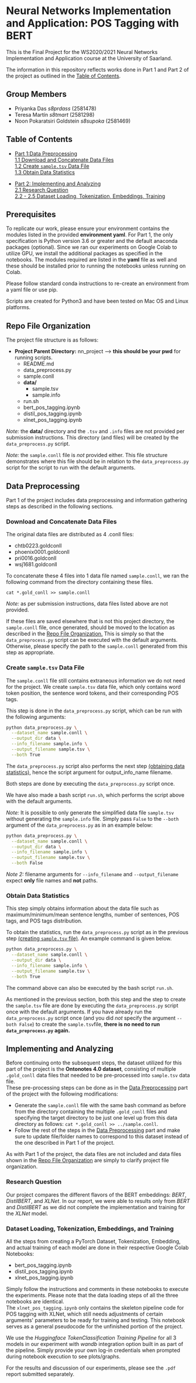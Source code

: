 # Neural Networks Implementation and Application: POS Tagging with BERT

This is the Final Project for the WS2020/2021 Neural Networks Implementation and Application course at the University
of Saarland.

The information in this repository reflects works done
in Part 1 and Part 2 of the project as outlined in the [Table of Contents](#table-of-contents).

## Group Members

* Priyanka Das _s8prdass_ (2581478)
* Teresa Martín _s8tmart_ (2581298) 
* Noon Pokaratsiri Goldstein _s8supoka_ (2581469)

## Table of Contents

* [Part 1:Data Preprocessing](#data-preprocessing)  
    [1.1 Download and Concatenate Data Files](#download-and-concatenate-data-files)  
    [1.2 Create `sample.tsv` Data File](#create-sampletsv-data-file)  
    [1.3 Obtain Data Statistics](#obtain-data-statistics)
  
* [Part 2: Implementing and Analyzing](#implementing-and-analyzing)  
    [2.1 Research Question](#research-question)  
    [2.2 - 2.5 Dataset Loading, Tokenization, Embeddings, Training](#dataset-loading-tokenization-embeddings-and-training)

## Prerequisites

To replicate our work, please ensure your environment contains the modules listed in the provided **environment yaml**. 
For Part 1, the only specification is Python version 3.6 or greater and the default anaconda packages 
(optional). Since we ran our experiments on Google Colab to utilize GPU, we install the additional packages as specified
in the notebooks. The modules required are listed in the **yaml** file as well and these should be installed prior
to running the notebooks unless running on Colab. 

Please follow standard conda instructions to re-create an environment from a yaml file or use pip.

Scripts are created for Python3 and have been tested on Mac OS and Linux platforms.

## Repo File Organization

The project file structure is as follows:

* **Project Parent Directory:** nn_project  --> **this should be your pwd** for running scripts.
    * README.md
    * data_preprocess.py  
    * sample.conll  
    * **data/**  
        * sample.tsv
        * sample.info
    * run.sh
    * bert_pos_tagging.ipynb
    * distil_pos_tagging.ipynb
    * xlnet_pos_tagging.ipynb
    

_Note:_ the **data/** directory and the `.tsv` and `.info` files are not provided per submission instructions. 
This directory (and files) will be created by the `data_preprocess.py` script.

_Note:_ the `sample.conll` file is _not_ provided either. This file structure demonstrates where this file should be
in relation to the `data_preprocess.py` script for the script to run with the default arguments.

## Data Preprocessing

Part 1 of the project includes data preprocessing and information gathering steps as described in the following
sections.

### Download and Concatenate Data Files

The original data files are distributed as 4 .conll files:

* chtb0223.goldconll
* phoenix0001.goldconll
* pri0016.goldconll
* wsj1681.goldconll

To concatenate these 4 files into 1 data file named `sample.conll`, we ran the following command from the directory 
containing these files.

```
cat *.gold_conll >> sample.conll 
```

_Note:_ as per submission instructions, data files listed above are not provided.

If these files are saved elsewhere that is not this project directory, the `sample.conll` file, once generated, should
be moved to the location as described in the [Repo File Organization.](#repo-file-organization) This is simply so that
the `data_preprocess.py` script can be executed with the default arguments. Otherwise, please specify the path to the
`sample.conll` generated from this step as appropriate. 

### Create `sample.tsv` Data File

The `sample.conll` file still contains extraneous information we do not need for the project. We create `sample.tsv`
data file, which only contains word token position, the sentence word tokens, and their corresponding POS tags. 

This step is done in the `data_preprocess.py` script, which can be run with the following arguments:

```bash
python data_preprocess.py \
  --dataset_name sample.conll \
  --output_dir data \
  --info_filename sample.info \
  --output_filename sample.tsv \
  --both True
```

The `data_preprocess.py` script also performs the next step [(obtaining data statistics)](#obtain-data-statistics), 
hence the script argument for output_info_name filename.  

Both steps are done by executing the `data_preprocess.py` script once.

We have also made a bash script `run.sh`, which performs the script above with the default arguments.

_Note:_ It is possible to only generate the simplified data file `sample.tsv` without generating the `sample.info` file.
Simply pass `False` to the `--both` argument of the `data_preprocess.py` as in an example below:

```bash
python data_preprocess.py \
  --dataset_name sample.conll \
  --output_dir data \
  --info_filename sample.info \
  --output_filename sample.tsv \
  --both False
```
_Note 2:_ filename arguments for `--info_filename` and `--output_filename` expect **only** file names and **not** paths.

### Obtain Data Statistics

This step simply obtains information about the data file such as maximum/minimum/mean sentence lengths, number of
sentences, POS tags, and POS tags distribution.  

To obtain the statistics, run the `data_preprocess.py` script as in the previous step 
[(creating `sample.tsv` file)](#create-sampletsv-data-file). An example command is given below. 

```bash
python data_preprocess.py \
  --dataset_name sample.conll \
  --output_dir data \
  --info_filename sample.info \
  --output_filename sample.tsv \
  --both True
```

The command above can also be executed by the bash script `run.sh`.

As mentioned in the previous section, both this step and the step to create the `sample.tsv` file are done by 
executing the `data_preprocess.py` script once with the default arguments. If you have already
run the `data_preprocess.py` script once (and you did _not_ specify the argument `--both False`) to create the 
`sample.tsv`file, **there is no need to run `data_preprocess.py` again.**


## Implementing and Analyzing

Before continuing onto the subsequent steps, the dataset utilized for this part of the project is the **Ontonotes 4.0
dataset**, consisting of multiple `.gold_conll` data files that needed to be pre-processed into `sample.tsv` data file.  
These pre-processing steps can be done as in the [Data Preprocessing](#data-preprocessing) part of the project with the
following modifications:

* Generate the `sample.conll` file with the same bash command as before from the directory containing the multiple
  `.gold_conll` files and specifying the target directory to be just one level up from this data directory as follows:
  ```cat *.gold_conll >> ../sample.conll```.
* Follow the rest of the steps in the [Data Preprocessing](#data-preprocessing) part and make sure to update file/folder
names to correspond to this dataset instead of the one described in Part 1 of the project. 
  
As with Part 1 of the project, the data files are not included and data files shown in the 
[Repo File Organization](#repo-file-organization) are simply to clarify project file organization.
  
### Research Question

Our project compares the different flavors of the BERT embeddings: _BERT_, _DistilBERT_, and _XLNet_.  In our report, 
we were able to results only from _BERT_ and _DistilBERT_ as we did not complete the implementation and training for 
the _XLNet_ model. 
  
### Dataset Loading, Tokenization, Embeddings, and Training

All the steps from creating a PyTorch Dataset, Tokenization, Embedding, and actual training of each model are done in
their respective Google Colab Notebooks:

* bert_pos_tagging.ipynb
* distil_pos_tagging.ipynb
* xlnet_pos_tagging.ipynb

Simply follow the instructions and comments in these notebooks to execute the experiments. Please note that the data
loading steps of all the three notebooks are identical.  
The `xlnet_pos_tagging.ipynb` only contains the skeleton
pipeline code for POS tagging with XLNet, which still needs adjustments of certain arguments' parameters to be ready
for training and testing. This notebook serves as a general pseudocode for the unfinished portion of the project.

We use the _Huggingface TokenClassification Training Pipeline_ for all 3 models in our experiment with _wandb_
integration option built in as part of the pipeline. Simply provide your own log-in credentials when prompted during
notebook execution to see plots/graphs. 

For the results and discussion of our experiments, please see the `.pdf` report submitted separately.





